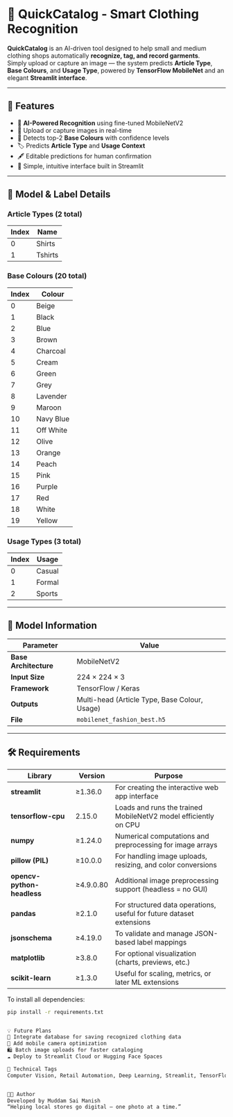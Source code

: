 # 👕 QuickCatalog - Smart Clothing Recognition

**QuickCatalog** is an AI-driven tool designed to help small and medium clothing shops automatically **recognize, tag, and record garments**.  
Simply upload or capture an image — the system predicts **Article Type**, **Base Colours**, and **Usage Type**, powered by **TensorFlow MobileNet** and an elegant **Streamlit interface**.

---

## 🚀 Features

- 🧠 **AI-Powered Recognition** using fine-tuned MobileNetV2  
- 📸 Upload or capture images in real-time  
- 🎨 Detects top-2 **Base Colours** with confidence levels  
- 🏷️ Predicts **Article Type** and **Usage Context**  
- 🖋️ Editable predictions for human confirmation  
- 💾 Simple, intuitive interface built in Streamlit  

---

## 🧩 Model & Label Details

### **Article Types (2 total)**
| Index | Name     |
| ------ | -------- |
| 0 | Shirts |
| 1 | Tshirts |

### **Base Colours (20 total)**
| Index | Colour |
| ------ | ------- |
| 0 | Beige |
| 1 | Black |
| 2 | Blue |
| 3 | Brown |
| 4 | Charcoal |
| 5 | Cream |
| 6 | Green |
| 7 | Grey |
| 8 | Lavender |
| 9 | Maroon |
| 10 | Navy Blue |
| 11 | Off White |
| 12 | Olive |
| 13 | Orange |
| 14 | Peach |
| 15 | Pink |
| 16 | Purple |
| 17 | Red |
| 18 | White |
| 19 | Yellow |

### **Usage Types (3 total)**
| Index | Usage |
| ------ | ------- |
| 0 | Casual |
| 1 | Formal |
| 2 | Sports |

---

## 🧠 Model Information

| Parameter | Value |
| ---------- | ------ |
| **Base Architecture** | MobileNetV2 |
| **Input Size** | 224 × 224 × 3 |
| **Framework** | TensorFlow / Keras |
| **Outputs** | Multi-head (Article Type, Base Colour, Usage) |
| **File** | `mobilenet_fashion_best.h5` |

---

## 🛠️ Requirements

| Library                    | Version   | Purpose                                                              |
| -------------------------- | --------- | -------------------------------------------------------------------- |
| **streamlit**              | ≥1.36.0   | For creating the interactive web app interface                       |
| **tensorflow-cpu**         | 2.15.0    | Loads and runs the trained MobileNetV2 model efficiently on CPU      |
| **numpy**                  | ≥1.24.0   | Numerical computations and preprocessing for image arrays            |
| **pillow (PIL)**           | ≥10.0.0   | For handling image uploads, resizing, and color conversions          |
| **opencv-python-headless** | ≥4.9.0.80 | Additional image preprocessing support (headless = no GUI)           |
| **pandas**                 | ≥2.1.0    | For structured data operations, useful for future dataset extensions |
| **jsonschema**             | ≥4.19.0   | To validate and manage JSON-based label mappings                     |
| **matplotlib**             | ≥3.8.0    | For optional visualization (charts, previews, etc.)                  |
| **scikit-learn**           | ≥1.3.0    | Useful for scaling, metrics, or later ML extensions                  |

To install all dependencies:
```bash
pip install -r requirements.txt


💡 Future Plans
🧾 Integrate database for saving recognized clothing data
📱 Add mobile camera optimization
🛍️ Batch image uploads for faster cataloging
☁️ Deploy to Streamlit Cloud or Hugging Face Spaces

🧠 Technical Tags
Computer Vision, Retail Automation, Deep Learning, Streamlit, TensorFlow, Image Classification, Smart Inventory


👨‍💻 Author
Developed by Muddam Sai Manish 
“Helping local stores go digital — one photo at a time.”